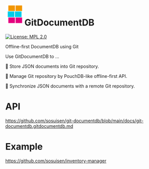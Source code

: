 <img alt="GitDocumentDB" src="https://github.com/sosuisen/git-documentdb/blob/main/assets/git-documentdb_icon-128x128.png" width=60 height=60 align="left"> 

# GitDocumentDB
 [![License: MPL 2.0](https://img.shields.io/badge/License-MPL%202.0-brightgreen.svg)](LICENSE)

Offline-first DocumentDB using Git

Use GitDocumentDB to ...

:green_book: Store JSON documents into Git repository. 

:art: Manage Git repository by PouchDB-like offline-first API. 

:rocket: Synchronize JSON documents with a remote Git repository.

# API
https://github.com/sosuisen/git-documentdb/blob/main/docs/git-documentdb.gitdocumentdb.md

# Example
https://github.com/sosuisen/inventory-manager
